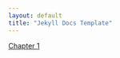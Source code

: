 ```yaml
---
layout: default
title: "Jekyll Docs Template"
---
```


[Chapter 1](_posts/2016-06-14-building-a-simple-web-server.md)
